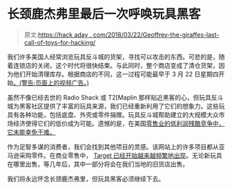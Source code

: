 # 长颈鹿杰弗里最后一次呼唤玩具黑客

> 原文:[https://hack aday . com/2018/03/22/Geoffrey-the-giraffes-last-call-of-toys-for-hacking/](https://hackaday.com/2018/03/22/geoffrey-the-giraffes-last-call-of-toys-for-hacking/)

我们许多美国人经常浏览玩具反斗城的货架，寻找可以攻击的东西。可悲的是，随着连锁店的关闭，这个时代将很快结束。与此同时，整个商店变成了清仓货架，因为他们开始清理库存。根据商店的不同，这一过程可能最早于 3 月 22 日星期四开始[。(警告:页面上的视频广告。)](https://www.usatoday.com/story/money/business/2018/03/20/discounts-heres-when-toys-r-us-liquidation-sale-starts/443056002/)

虽然不像已经去世的 Radio Shack 或 T2[Maplin 那样贴近黑客的心，但玩具反斗城为黑客社区提供了丰富的玩具来源，我们已经重新利用了它们的想象力。这些玩具有各种功能，包括底盘、外壳或零件捐赠。玩具反斗城帮助建立的大规模大众市场经济使得它们的低价成为可能。遗憾的是，在美国[零售业的低利润残酷竞争中，它未能幸免于难。](https://www.bloomberg.com/graphics/2017-retail-debt/)

作为足智多谋的消费者，我们会找到其他项目的灵感。该网站上的许多项目都从亚马逊采购零件。在商业零售中， [Target 已经开始越来越频繁地出现](https://hackaday.com/2018/03/14/teardown-the-oregon-trail-handheld/)。无论新玩具在哪里出售，等几年后，其中一部分将会在我们当地的旧货店出售。

我们将永远怀念长颈鹿杰弗里，但玩具黑客必须继续下去。